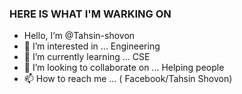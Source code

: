 ### HERE IS WHAT I'M WARKING ON

- Hello, I’m @Tahsin-shovon
- 👀 I’m interested in ... Engineering
- 🌱 I’m currently learning ... CSE 
- 💞️ I’m looking to collaborate on ... Helping people
- 📫 How to reach me ... ( Facebook/Tahsin Shovon)

<!---
Tahsin-shovon/Tahsin-shovon is a ✨ special ✨ repository because its `README.md` (this file) appears on your GitHub profile.
You can click the Preview link to take a look at your changes.
--->
